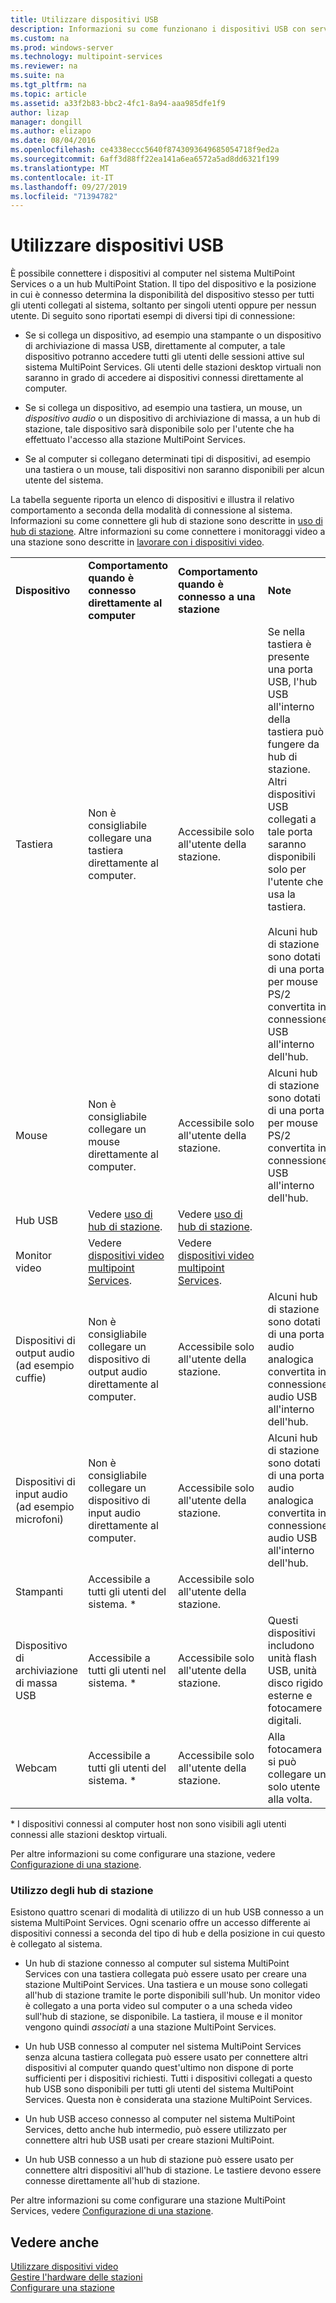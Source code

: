 ```yaml
---
title: Utilizzare dispositivi USB
description: Informazioni su come funzionano i dispositivi USB con servizi MultiPoint
ms.custom: na
ms.prod: windows-server
ms.technology: multipoint-services
ms.reviewer: na
ms.suite: na
ms.tgt_pltfrm: na
ms.topic: article
ms.assetid: a33f2b83-bbc2-4fc1-8a94-aaa985dfe1f9
author: lizap
manager: dongill
ms.author: elizapo
ms.date: 08/04/2016
ms.openlocfilehash: ce4338eccc5640f8743093649685054718f9ed2a
ms.sourcegitcommit: 6aff3d88ff22ea141a6ea6572a5ad8dd6321f199
ms.translationtype: MT
ms.contentlocale: it-IT
ms.lasthandoff: 09/27/2019
ms.locfileid: "71394782"
---
```

# <a name="work-with-usb-devices"></a>Utilizzare dispositivi USB
È possibile connettere i dispositivi al computer nel sistema MultiPoint Services o a un hub MultiPoint Station. Il tipo del dispositivo e la posizione in cui è connesso determina la disponibilità del dispositivo stesso per tutti gli utenti collegati al sistema, soltanto per singoli utenti oppure per nessun utente. Di seguito sono riportati esempi di diversi tipi di connessione:  
  
-   Se si collega un dispositivo, ad esempio una stampante o un dispositivo di archiviazione di massa USB, direttamente al computer, a tale dispositivo potranno accedere tutti gli utenti delle sessioni attive sul sistema MultiPoint Services. Gli utenti delle stazioni desktop virtuali non saranno in grado di accedere ai dispositivi connessi direttamente al computer.  
  
-   Se si collega un dispositivo, ad esempio una tastiera, un mouse, un *dispositivo audio* o un dispositivo di archiviazione di massa, a un hub di stazione, tale dispositivo sarà disponibile solo per l'utente che ha effettuato l'accesso alla stazione MultiPoint Services.  
  
-   Se al computer si collegano determinati tipi di dispositivi, ad esempio una tastiera o un mouse, tali dispositivi non saranno disponibili per alcun utente del sistema.  
  
La tabella seguente riporta un elenco di dispositivi e illustra il relativo comportamento a seconda della modalità di connessione al sistema. Informazioni su come connettere gli hub di stazione sono descritte in [uso di hub di stazione](#working-with-station-hubs). Altre informazioni su come connettere i monitoraggi video a una stazione sono descritte in [lavorare con i dispositivi video](Work-with-Video-Devices.md).  
  
|||||  
|-|-|-|-|  
|**Dispositivo**|**Comportamento quando è connesso direttamente al computer**|**Comportamento quando è connesso a una stazione**|**Note**|  
|Tastiera|Non è consigliabile collegare una tastiera direttamente al computer.|Accessibile solo all'utente della stazione.|Se nella tastiera è presente una porta USB, l'hub USB all'interno della tastiera può fungere da hub di stazione. Altri dispositivi USB collegati a tale porta saranno disponibili solo per l'utente che usa la tastiera.<br /><br />Alcuni hub di stazione sono dotati di una porta per mouse PS\/2 convertita in connessione USB all'interno dell'hub.|  
|Mouse|Non è consigliabile collegare un mouse direttamente al computer.|Accessibile solo all'utente della stazione.|Alcuni hub di stazione sono dotati di una porta per mouse PS\/2 convertita in connessione USB all'interno dell'hub.|  
|Hub USB|Vedere [uso di hub di stazione](#working-with-station-hubs).|Vedere [uso di hub di stazione](#working-with-station-hubs).||  
|Monitor video|Vedere [dispositivi video multipoint Services](work-with-video-devices.md).|Vedere [dispositivi video multipoint Services](work-with-video-devices.md).||  
|Dispositivi di output audio (ad esempio cuffie)|Non è consigliabile collegare un dispositivo di output audio direttamente al computer.|Accessibile solo all'utente della stazione.|Alcuni hub di stazione sono dotati di una porta audio analogica convertita in connessione audio USB all'interno dell'hub.|  
|Dispositivi di input audio (ad esempio microfoni)|Non è consigliabile collegare un dispositivo di input audio direttamente al computer.|Accessibile solo all'utente della stazione.|Alcuni hub di stazione sono dotati di una porta audio analogica convertita in connessione audio USB all'interno dell'hub.|  
|Stampanti|Accessibile a tutti gli utenti del sistema. *|Accessibile solo all'utente della stazione.||  
|Dispositivo di archiviazione di massa USB|Accessibile a tutti gli utenti nel sistema. \*|Accessibile solo all'utente della stazione.|Questi dispositivi includono unità flash USB, unità disco rigido esterne e fotocamere digitali.|  
|Webcam|Accessibile a tutti gli utenti del sistema. *|Accessibile solo all'utente della stazione.|Alla fotocamera si può collegare un solo utente alla volta.|  
  
\* I dispositivi connessi al computer host non sono visibili agli utenti connessi alle stazioni desktop virtuali.  
  
Per altre informazioni su come configurare una stazione, vedere [Configurazione di una stazione](Set-Up-a-Station.md).  
  
### <a name="working-with-station-hubs"></a>Utilizzo degli hub di stazione  
Esistono quattro scenari di modalità di utilizzo di un hub USB connesso a un sistema MultiPoint Services. Ogni scenario offre un accesso differente ai dispositivi connessi a seconda del tipo di hub e della posizione in cui questo è collegato al sistema.  
  
-   Un hub di stazione connesso al computer sul sistema MultiPoint Services con una tastiera collegata può essere usato per creare una stazione MultiPoint Services. Una tastiera e un mouse sono collegati all'hub di stazione tramite le porte disponibili sull'hub. Un monitor video è collegato a una porta video sul computer o a una scheda video sull'hub di stazione, se disponibile. La tastiera, il mouse e il monitor vengono quindi *associati* a una stazione MultiPoint Services.  
  
-   Un hub USB connesso al computer nel sistema MultiPoint Services senza alcuna tastiera collegata può essere usato per connettere altri dispositivi al computer quando quest'ultimo non dispone di porte sufficienti per i dispositivi richiesti. Tutti i dispositivi collegati a questo hub USB sono disponibili per tutti gli utenti del sistema MultiPoint Services. Questa non è considerata una stazione MultiPoint Services.  
  
-   Un hub USB acceso connesso al computer nel sistema MultiPoint Services, detto anche hub intermedio, può essere utilizzato per connettere altri hub USB usati per creare stazioni MultiPoint.  
  
-   Un hub USB connesso a un hub di stazione può essere usato per connettere altri dispositivi all'hub di stazione. Le tastiere devono essere connesse direttamente all'hub di stazione.  
  
Per altre informazioni su come configurare una stazione MultiPoint Services, vedere [Configurazione di una stazione](Set-Up-a-Station.md).  
  
## <a name="see-also"></a>Vedere anche  
[Utilizzare dispositivi video](Work-with-Video-Devices.md)  
[Gestire l'hardware delle stazioni](Manage-Station-Hardware.md)  
[Configurare una stazione](Set-Up-a-Station.md)